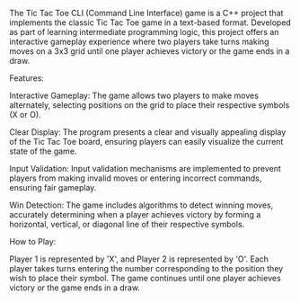 
The Tic Tac Toe CLI (Command Line Interface) game is a C++ project that implements the classic Tic Tac Toe game in a text-based format. Developed as part of learning intermediate programming logic, this project offers an interactive gameplay experience where two players take turns making moves on a 3x3 grid until one player achieves victory or the game ends in a draw.

Features:

Interactive Gameplay: The game allows two players to make moves alternately, selecting positions on the grid to place their respective symbols (X or O).

Clear Display: The program presents a clear and visually appealing display of the Tic Tac Toe board, ensuring players can easily visualize the current state of the game.

Input Validation: Input validation mechanisms are implemented to prevent players from making invalid moves or entering incorrect commands, ensuring fair gameplay.

Win Detection: The game includes algorithms to detect winning moves, accurately determining when a player achieves victory by forming a horizontal, vertical, or diagonal line of their respective symbols.


How to Play:

Player 1 is represented by 'X', and Player 2 is represented by 'O'.
Each player takes turns entering the number corresponding to the position they wish to place their symbol.
The game continues until one player achieves victory or the game ends in a draw.
